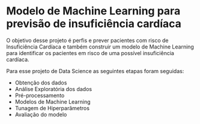 # Modelo de Machine Learning para previsão de insuficiência cardíaca

O objetivo desse projeto é perfis e prever pacientes com risco de Insuficiência Cardíaca e também construir um modelo de Machine Learning para identificar os pacientes em risco de uma possível insuficiência cardíaca.
 
Para esse projeto de Data Science as seguintes etapas foram seguidas:

* Obtenção dos dados
* Análise Exploratória dos dados
* Pré-processamento
* Modelos de Machine Learning
* Tunagem de Hiperparâmetros
* Avaliação do modelo

 
